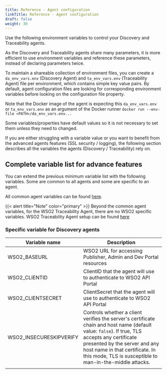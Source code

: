 ```yaml
---
title: Reference - Agent configuration
linkTitle: Reference - Agent configuration
draft: false
weight: 30
---
```

Use the following environment variables to control your Discovery and Traceability agents.

As the Discovery and Traceability agents share many parameters, it is more efficient to use environment variables and reference these parameters, instead of declaring parameters twice.

To maintain a shareable collection of environment files, you can create a `da_env_vars.env` (Discovery Agent) and `ta_env_vars.env` (Traceability Agent) file per environment, which contains simple key value pairs.  By default, agent configuration files are looking for corresponding environment variables before looking on the configuration file property.
  
Note that the Docker image of the agent is expecting this `da_env_vars.env` or `ta_env_vars.env` as an argument of the Docker runner `docker run --env-file <PATH>/da_env_vars.env...`

Some variables/properties have default values so it is not necessary to set them unless they need to changed.

If you are either struggling with a variable value or you want to benefit from the advanced agents features (SSL security / logging), the following section describes all the variables the agents (Discovery / Traceability) rely on.

## Complete variable list for advance features

You can extend the previous minimum variable list with the following variables. Some are common to all agents and some are specific to an agent.

All common agent variables can be found [here](/docs/connect_manage_environ/connected_agent_common_reference/agent-variables#agent-variables).

{{< alert title="Note" color="primary" >}} Beyond the common agent variables, for the WSO2 Traceability Agent, there are no WSO2 specific variables. WSO2 Traceability Agent setup can be found [here](https://docs.axway.com/bundle/amplify-central/page/docs/connect_manage_environ/connect_wso2/index.html)

### Specific variable for Discovery agents

| Variable name           | Description                                                                                                                                                                                                                                                                  |
|-------------------------|------------------------------------------------------------------------------------------------------------------------------------------------------------------------------------------------------------------------------------------------------------------------------|
| WSO2_BASEURL            | WSO2 URL for accessing Publisher, Admin and Dev Portal resources                                                                                                                                                                                                             |
| WSO2_CLIENTID           | ClientID that the agent will use to authenticate to WSO2 API Portal                                                                                                                                                                                                          |
| WSO2_CLIENTSECRET       | ClientSecret that the agent will use to authenticate to WSO2 API Portal                                                                                                                                                                                                      |
| WSO2_INSECURESKIPVERIFY | Controls whether a client verifies the server's certificate chain and host name (default value: `false`). If true, TLS accepts any certificate presented by the server and any host name in that certificate. In this mode, TLS is susceptible to man-in-the-middle attacks. |
|                         |                                                                                                                                                                                                                                                                              |

